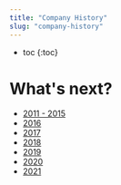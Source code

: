 ```yaml
---
title: "Company History"
slug: "company-history"
---
```


* toc
{:toc}

# What's next?

 * [2011 - 2015](company-history/2011-2015.md)
 * [2016](company-history/2016.md)
 * [2017](company-history/2017.md)
 * [2018](company-history/2018.md)
 * [2019](company-history/2019.md)
 * [2020](company-history/2020.md)
 * [2021](company-history/2021.md)
